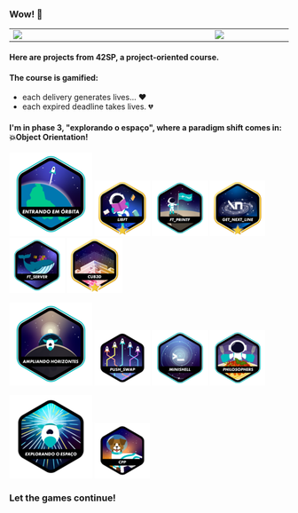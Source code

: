 ### Wow! 👋

<table>
    <tr>
       <td><img width="350px" align="left" src="https://github-readme-stats.vercel.app/api/top-langs/?username=lilangbr&hide=html&layout=compact&theme=algolia" /></td>
      <td><img width="420px" align="left" src="https://github-readme-stats.vercel.app/api?username=lilangbr&theme=algolia"/></td>
    </tr>    
</table>

#### Here are projects from 42SP, a project-oriented course. 
#### The course is gamified: 
- each delivery generates lives... ❤
- each expired deadline takes lives. 💔
#### I'm in phase 3, "explorando o espaço", where a paradigm shift comes in: 💥Object Orientation! 

<a href="https://github.com/lilangbr/42Libft"><img src="phase_onee.png" alt="lib" width="150"/></a>
<a href="https://github.com/lilangbr/42Libft"><img src="libftm.png" alt="lib" width="100"/></a>
<a href="https://github.com/lilangbr/42Printf"><img src="ft_printfe.png" alt="prt" width="100"/></a>
<a href="https://github.com/lilangbr/42GNL"><img src="get_next_linem.png" alt="gnl" width="100"/></a>
<a href="https://github.com/lilangbr/42ft_server"><img src="ft_servere.png" alt="net" width="100"/></a>
<a href="https://github.com/lilangbr/42Cub3D"><img src="cub3dm.png" alt="cub" width="100"/></a><br/>

<a href="https://github.com/lilangbr/42PushSwap"><img src="phase_twoe.png" alt="lib" width="150"/></a>
<a href="https://github.com/lilangbr/42PushSwap"><img src="push_swapn.png" alt="push" width="100"/></a>
<a href="https://github.com/lilangbr/42Minishell"><img src="minishelle.png" alt="mini" width="100"/></a>
<a href="https://github.com/lilangbr/42Philosophers"><img src="philosopherse.png" alt="mini" width="100"/></a><br/>

<a href="https://github.com/lilangbr/42CPP"><img src="phase_threen.png" alt="lib" width="150"/></a>
<a href="https://github.com/lilangbr/42CPP"><img src="cppn.png" alt="push" width="100"/></a>

### Let the games continue!

<!--
**lilangbr/lilangbr** is a ✨ _special_ ✨ repository because its `README.md` (this file) appears on your GitHub profile.

Here are some ideas to get you started:

- 🔭 I’m currently working on ...
- 🌱 I’m currently learning ...
- 👯 I’m looking to collaborate on ...
- 🤔 I’m looking for help with ...
- 💬 Ask me about ...
- 📫 How to reach me: ...
- 😄 Pronouns: ...
- ⚡ Fun fact: ...
-->

